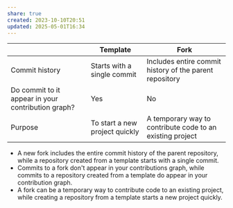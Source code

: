 ```yaml
---
share: true
created: 2023-10-10T20:51
updated: 2025-05-01T16:34
---
```


|                                                    | Template                       | Fork                                                      |
| -------------------------------------------------- | ------------------------------ | --------------------------------------------------------- |
| Commit history                                     | Starts with a single commit    | Includes entire commit history of the parent repository   |
| Do commit to it appear in your contribution graph? | Yes                            | No                                                          |
| Purpose                                            | To start a new project quickly | A temporary way to contribute code to an existing project |

- A new fork includes the entire commit history of the parent repository, while a repository created from a template starts with a single commit.
- Commits to a fork don't appear in your contributions graph, while commits to a repository created from a template do appear in your contribution graph.
- A fork can be a temporary way to contribute code to an existing project, while creating a repository from a template starts a new project quickly.
